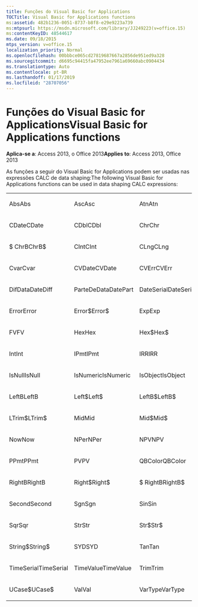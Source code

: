 ```yaml
---
title: Funções do Visual Basic for Applications
TOCTitle: Visual Basic for Applications functions
ms:assetid: 482b1236-0051-8737-b8f8-e29e9223a739
ms:mtpsurl: https://msdn.microsoft.com/library/JJ249223(v=office.15)
ms:contentKeyID: 48544617
ms.date: 09/18/2015
mtps_version: v=office.15
localization_priority: Normal
ms.openlocfilehash: 00bbbce065cd27819687667a2856de951ed9a328
ms.sourcegitcommit: d6695c94415fa47952ee7961a69660abc0904434
ms.translationtype: Auto
ms.contentlocale: pt-BR
ms.lasthandoff: 01/17/2019
ms.locfileid: "28707056"
---
```

# <a name="visual-basic-for-applications-functions"></a><span data-ttu-id="8c34c-102">Funções do Visual Basic for Applications</span><span class="sxs-lookup"><span data-stu-id="8c34c-102">Visual Basic for Applications functions</span></span>


<span data-ttu-id="8c34c-103">**Aplica-se a**: Access 2013, o Office 2013</span><span class="sxs-lookup"><span data-stu-id="8c34c-103">**Applies to**: Access 2013, Office 2013</span></span>

<span data-ttu-id="8c34c-104">As funções a seguir do Visual Basic for Applications podem ser usadas nas expressões CALC de data shaping:</span><span class="sxs-lookup"><span data-stu-id="8c34c-104">The following Visual Basic for Applications functions can be used in data shaping CALC expressions:</span></span>

<table style="width:100%;">
<colgroup>
<col style="width: 16%" />
<col style="width: 16%" />
<col style="width: 16%" />
<col style="width: 16%" />
<col style="width: 16%" />
<col style="width: 16%" />
</colgroup>
<tbody>
<tr class="odd">
<td><p><span data-ttu-id="8c34c-105">Abs</span><span class="sxs-lookup"><span data-stu-id="8c34c-105">Abs</span></span></p></td>
<td><p><span data-ttu-id="8c34c-106">Asc</span><span class="sxs-lookup"><span data-stu-id="8c34c-106">Asc</span></span></p></td>
<td><p><span data-ttu-id="8c34c-107">Atn</span><span class="sxs-lookup"><span data-stu-id="8c34c-107">Atn</span></span></p></td>
<td><p><span data-ttu-id="8c34c-108">CBool</span><span class="sxs-lookup"><span data-stu-id="8c34c-108">CBool</span></span></p></td>
<td><p><span data-ttu-id="8c34c-109">CByte</span><span class="sxs-lookup"><span data-stu-id="8c34c-109">CByte</span></span></p></td>
<td><p><span data-ttu-id="8c34c-110">CCur</span><span class="sxs-lookup"><span data-stu-id="8c34c-110">CCur</span></span></p></td>
</tr>
<tr class="even">
<td><p><span data-ttu-id="8c34c-111">CDate</span><span class="sxs-lookup"><span data-stu-id="8c34c-111">CDate</span></span></p></td>
<td><p><span data-ttu-id="8c34c-112">CDbl</span><span class="sxs-lookup"><span data-stu-id="8c34c-112">CDbl</span></span></p></td>
<td><p><span data-ttu-id="8c34c-113">Chr</span><span class="sxs-lookup"><span data-stu-id="8c34c-113">Chr</span></span></p></td>
<td><p><span data-ttu-id="8c34c-114">ChrB</span><span class="sxs-lookup"><span data-stu-id="8c34c-114">ChrB</span></span></p></td>
<td><p><span data-ttu-id="8c34c-115">ChrW</span><span class="sxs-lookup"><span data-stu-id="8c34c-115">ChrW</span></span></p></td>
<td><p><span data-ttu-id="8c34c-116">Chr$</span><span class="sxs-lookup"><span data-stu-id="8c34c-116">Chr$</span></span></p></td>
</tr>
<tr class="odd">
<td><p><span data-ttu-id="8c34c-117">$ ChrB</span><span class="sxs-lookup"><span data-stu-id="8c34c-117">ChrB$</span></span></p></td>
<td><p><span data-ttu-id="8c34c-118">CInt</span><span class="sxs-lookup"><span data-stu-id="8c34c-118">CInt</span></span></p></td>
<td><p><span data-ttu-id="8c34c-119">CLng</span><span class="sxs-lookup"><span data-stu-id="8c34c-119">CLng</span></span></p></td>
<td><p><span data-ttu-id="8c34c-120">Cos</span><span class="sxs-lookup"><span data-stu-id="8c34c-120">Cos</span></span></p></td>
<td><p><span data-ttu-id="8c34c-121">CSng</span><span class="sxs-lookup"><span data-stu-id="8c34c-121">CSng</span></span></p></td>
<td><p><span data-ttu-id="8c34c-122">CStr</span><span class="sxs-lookup"><span data-stu-id="8c34c-122">CStr</span></span></p></td>
</tr>
<tr class="even">
<td><p><span data-ttu-id="8c34c-123">Cvar</span><span class="sxs-lookup"><span data-stu-id="8c34c-123">Cvar</span></span></p></td>
<td><p><span data-ttu-id="8c34c-124">CVDate</span><span class="sxs-lookup"><span data-stu-id="8c34c-124">CVDate</span></span></p></td>
<td><p><span data-ttu-id="8c34c-125">CVErr</span><span class="sxs-lookup"><span data-stu-id="8c34c-125">CVErr</span></span></p></td>
<td><p><span data-ttu-id="8c34c-126">Date</span><span class="sxs-lookup"><span data-stu-id="8c34c-126">Date</span></span></p></td>
<td><p><span data-ttu-id="8c34c-127">Date$</span><span class="sxs-lookup"><span data-stu-id="8c34c-127">Date$</span></span></p></td>
<td><p><span data-ttu-id="8c34c-128">SomData</span><span class="sxs-lookup"><span data-stu-id="8c34c-128">DateAdd</span></span></p></td>
</tr>
<tr class="odd">
<td><p><span data-ttu-id="8c34c-129">DifData</span><span class="sxs-lookup"><span data-stu-id="8c34c-129">DateDiff</span></span></p></td>
<td><p><span data-ttu-id="8c34c-130">ParteDeData</span><span class="sxs-lookup"><span data-stu-id="8c34c-130">DatePart</span></span></p></td>
<td><p><span data-ttu-id="8c34c-131">DateSerial</span><span class="sxs-lookup"><span data-stu-id="8c34c-131">DateSerial</span></span></p></td>
<td><p><span data-ttu-id="8c34c-132">DateValue</span><span class="sxs-lookup"><span data-stu-id="8c34c-132">DateValue</span></span></p></td>
<td><p><span data-ttu-id="8c34c-133">Day</span><span class="sxs-lookup"><span data-stu-id="8c34c-133">Day</span></span></p></td>
<td><p><span data-ttu-id="8c34c-134">DDB</span><span class="sxs-lookup"><span data-stu-id="8c34c-134">DDB</span></span></p></td>
</tr>
<tr class="even">
<td><p><span data-ttu-id="8c34c-135">Error</span><span class="sxs-lookup"><span data-stu-id="8c34c-135">Error</span></span></p></td>
<td><p><span data-ttu-id="8c34c-136">Error$</span><span class="sxs-lookup"><span data-stu-id="8c34c-136">Error$</span></span></p></td>
<td><p><span data-ttu-id="8c34c-137">Exp</span><span class="sxs-lookup"><span data-stu-id="8c34c-137">Exp</span></span></p></td>
<td><p><span data-ttu-id="8c34c-138">Fix</span><span class="sxs-lookup"><span data-stu-id="8c34c-138">Fix</span></span></p></td>
<td><p><span data-ttu-id="8c34c-139">Format</span><span class="sxs-lookup"><span data-stu-id="8c34c-139">Format</span></span></p></td>
<td><p><span data-ttu-id="8c34c-140">Format$</span><span class="sxs-lookup"><span data-stu-id="8c34c-140">Format$</span></span></p></td>
</tr>
<tr class="odd">
<td><p><span data-ttu-id="8c34c-141">FV</span><span class="sxs-lookup"><span data-stu-id="8c34c-141">FV</span></span></p></td>
<td><p><span data-ttu-id="8c34c-142">Hex</span><span class="sxs-lookup"><span data-stu-id="8c34c-142">Hex</span></span></p></td>
<td><p><span data-ttu-id="8c34c-143">Hex$</span><span class="sxs-lookup"><span data-stu-id="8c34c-143">Hex$</span></span></p></td>
<td><p><span data-ttu-id="8c34c-144">Hour</span><span class="sxs-lookup"><span data-stu-id="8c34c-144">Hour</span></span></p></td>
<td><p><span data-ttu-id="8c34c-145">IIF</span><span class="sxs-lookup"><span data-stu-id="8c34c-145">IIF</span></span></p></td>
<td><p><span data-ttu-id="8c34c-146">InStr</span><span class="sxs-lookup"><span data-stu-id="8c34c-146">InStr</span></span></p></td>
</tr>
<tr class="even">
<td><p><span data-ttu-id="8c34c-147">Int</span><span class="sxs-lookup"><span data-stu-id="8c34c-147">Int</span></span></p></td>
<td><p><span data-ttu-id="8c34c-148">IPmt</span><span class="sxs-lookup"><span data-stu-id="8c34c-148">IPmt</span></span></p></td>
<td><p><span data-ttu-id="8c34c-149">IRR</span><span class="sxs-lookup"><span data-stu-id="8c34c-149">IRR</span></span></p></td>
<td><p><span data-ttu-id="8c34c-150">IsDate</span><span class="sxs-lookup"><span data-stu-id="8c34c-150">IsDate</span></span></p></td>
<td><p><span data-ttu-id="8c34c-151">IsEmpty</span><span class="sxs-lookup"><span data-stu-id="8c34c-151">IsEmpty</span></span></p></td>
<td><p><span data-ttu-id="8c34c-152">IsError</span><span class="sxs-lookup"><span data-stu-id="8c34c-152">IsError</span></span></p></td>
</tr>
<tr class="odd">
<td><p><span data-ttu-id="8c34c-153">IsNull</span><span class="sxs-lookup"><span data-stu-id="8c34c-153">IsNull</span></span></p></td>
<td><p><span data-ttu-id="8c34c-154">IsNumeric</span><span class="sxs-lookup"><span data-stu-id="8c34c-154">IsNumeric</span></span></p></td>
<td><p><span data-ttu-id="8c34c-155">IsObject</span><span class="sxs-lookup"><span data-stu-id="8c34c-155">IsObject</span></span></p></td>
<td><p><span data-ttu-id="8c34c-156">LCase</span><span class="sxs-lookup"><span data-stu-id="8c34c-156">LCase</span></span></p></td>
<td><p><span data-ttu-id="8c34c-157">LCase$</span><span class="sxs-lookup"><span data-stu-id="8c34c-157">LCase$</span></span></p></td>
<td><p><span data-ttu-id="8c34c-158">Left</span><span class="sxs-lookup"><span data-stu-id="8c34c-158">Left</span></span></p></td>
</tr>
<tr class="even">
<td><p><span data-ttu-id="8c34c-159">LeftB</span><span class="sxs-lookup"><span data-stu-id="8c34c-159">LeftB</span></span></p></td>
<td><p><span data-ttu-id="8c34c-160">Left$</span><span class="sxs-lookup"><span data-stu-id="8c34c-160">Left$</span></span></p></td>
<td><p><span data-ttu-id="8c34c-161">LeftB$</span><span class="sxs-lookup"><span data-stu-id="8c34c-161">LeftB$</span></span></p></td>
<td><p><span data-ttu-id="8c34c-162">Len</span><span class="sxs-lookup"><span data-stu-id="8c34c-162">Len</span></span></p></td>
<td><p><span data-ttu-id="8c34c-163">Log</span><span class="sxs-lookup"><span data-stu-id="8c34c-163">Log</span></span></p></td>
<td><p><span data-ttu-id="8c34c-164">LTrim</span><span class="sxs-lookup"><span data-stu-id="8c34c-164">LTrim</span></span></p></td>
</tr>
<tr class="odd">
<td><p><span data-ttu-id="8c34c-165">LTrim$</span><span class="sxs-lookup"><span data-stu-id="8c34c-165">LTrim$</span></span></p></td>
<td><p><span data-ttu-id="8c34c-166">Mid</span><span class="sxs-lookup"><span data-stu-id="8c34c-166">Mid</span></span></p></td>
<td><p><span data-ttu-id="8c34c-167">Mid$</span><span class="sxs-lookup"><span data-stu-id="8c34c-167">Mid$</span></span></p></td>
<td><p><span data-ttu-id="8c34c-168">Minute</span><span class="sxs-lookup"><span data-stu-id="8c34c-168">Minute</span></span></p></td>
<td><p><span data-ttu-id="8c34c-169">MIRR</span><span class="sxs-lookup"><span data-stu-id="8c34c-169">MIRR</span></span></p></td>
<td><p><span data-ttu-id="8c34c-170">Month</span><span class="sxs-lookup"><span data-stu-id="8c34c-170">Month</span></span></p></td>
</tr>
<tr class="even">
<td><p><span data-ttu-id="8c34c-171">Now</span><span class="sxs-lookup"><span data-stu-id="8c34c-171">Now</span></span></p></td>
<td><p><span data-ttu-id="8c34c-172">NPer</span><span class="sxs-lookup"><span data-stu-id="8c34c-172">NPer</span></span></p></td>
<td><p><span data-ttu-id="8c34c-173">NPV</span><span class="sxs-lookup"><span data-stu-id="8c34c-173">NPV</span></span></p></td>
<td><p><span data-ttu-id="8c34c-174">Oct</span><span class="sxs-lookup"><span data-stu-id="8c34c-174">Oct</span></span></p></td>
<td><p><span data-ttu-id="8c34c-175">Oct$</span><span class="sxs-lookup"><span data-stu-id="8c34c-175">Oct$</span></span></p></td>
<td><p><span data-ttu-id="8c34c-176">Pmt</span><span class="sxs-lookup"><span data-stu-id="8c34c-176">Pmt</span></span></p></td>
</tr>
<tr class="odd">
<td><p><span data-ttu-id="8c34c-177">PPmt</span><span class="sxs-lookup"><span data-stu-id="8c34c-177">PPmt</span></span></p></td>
<td><p><span data-ttu-id="8c34c-178">PV</span><span class="sxs-lookup"><span data-stu-id="8c34c-178">PV</span></span></p></td>
<td><p><span data-ttu-id="8c34c-179">QBColor</span><span class="sxs-lookup"><span data-stu-id="8c34c-179">QBColor</span></span></p></td>
<td><p><span data-ttu-id="8c34c-180">Rate</span><span class="sxs-lookup"><span data-stu-id="8c34c-180">Rate</span></span></p></td>
<td><p><span data-ttu-id="8c34c-181">RGB</span><span class="sxs-lookup"><span data-stu-id="8c34c-181">RGB</span></span></p></td>
<td><p><span data-ttu-id="8c34c-182">Right</span><span class="sxs-lookup"><span data-stu-id="8c34c-182">Right</span></span></p></td>
</tr>
<tr class="even">
<td><p><span data-ttu-id="8c34c-183">RightB</span><span class="sxs-lookup"><span data-stu-id="8c34c-183">RightB</span></span></p></td>
<td><p><span data-ttu-id="8c34c-184">Right$</span><span class="sxs-lookup"><span data-stu-id="8c34c-184">Right$</span></span></p></td>
<td><p><span data-ttu-id="8c34c-185">$ RightB</span><span class="sxs-lookup"><span data-stu-id="8c34c-185">RightB$</span></span></p></td>
<td><p><span data-ttu-id="8c34c-186">Rnd</span><span class="sxs-lookup"><span data-stu-id="8c34c-186">Rnd</span></span></p></td>
<td><p><span data-ttu-id="8c34c-187">RTrim</span><span class="sxs-lookup"><span data-stu-id="8c34c-187">RTrim</span></span></p></td>
<td><p><span data-ttu-id="8c34c-188">RTrim$</span><span class="sxs-lookup"><span data-stu-id="8c34c-188">RTrim$</span></span></p></td>
</tr>
<tr class="odd">
<td><p><span data-ttu-id="8c34c-189">Second</span><span class="sxs-lookup"><span data-stu-id="8c34c-189">Second</span></span></p></td>
<td><p><span data-ttu-id="8c34c-190">Sgn</span><span class="sxs-lookup"><span data-stu-id="8c34c-190">Sgn</span></span></p></td>
<td><p><span data-ttu-id="8c34c-191">Sin</span><span class="sxs-lookup"><span data-stu-id="8c34c-191">Sin</span></span></p></td>
<td><p><span data-ttu-id="8c34c-192">SLN</span><span class="sxs-lookup"><span data-stu-id="8c34c-192">SLN</span></span></p></td>
<td><p><span data-ttu-id="8c34c-193">Space</span><span class="sxs-lookup"><span data-stu-id="8c34c-193">Space</span></span></p></td>
<td><p><span data-ttu-id="8c34c-194">Space$</span><span class="sxs-lookup"><span data-stu-id="8c34c-194">Space$</span></span></p></td>
</tr>
<tr class="even">
<td><p><span data-ttu-id="8c34c-195">Sqr</span><span class="sxs-lookup"><span data-stu-id="8c34c-195">Sqr</span></span></p></td>
<td><p><span data-ttu-id="8c34c-196">Str</span><span class="sxs-lookup"><span data-stu-id="8c34c-196">Str</span></span></p></td>
<td><p><span data-ttu-id="8c34c-197">Str$</span><span class="sxs-lookup"><span data-stu-id="8c34c-197">Str$</span></span></p></td>
<td><p><span data-ttu-id="8c34c-198">StrComp</span><span class="sxs-lookup"><span data-stu-id="8c34c-198">StrComp</span></span></p></td>
<td><p><span data-ttu-id="8c34c-199">StrConv</span><span class="sxs-lookup"><span data-stu-id="8c34c-199">StrConv</span></span></p></td>
<td><p><span data-ttu-id="8c34c-200">String</span><span class="sxs-lookup"><span data-stu-id="8c34c-200">String</span></span></p></td>
</tr>
<tr class="odd">
<td><p><span data-ttu-id="8c34c-201">String$</span><span class="sxs-lookup"><span data-stu-id="8c34c-201">String$</span></span></p></td>
<td><p><span data-ttu-id="8c34c-202">SYD</span><span class="sxs-lookup"><span data-stu-id="8c34c-202">SYD</span></span></p></td>
<td><p><span data-ttu-id="8c34c-203">Tan</span><span class="sxs-lookup"><span data-stu-id="8c34c-203">Tan</span></span></p></td>
<td><p><span data-ttu-id="8c34c-204">Time</span><span class="sxs-lookup"><span data-stu-id="8c34c-204">Time</span></span></p></td>
<td><p><span data-ttu-id="8c34c-205">Time$</span><span class="sxs-lookup"><span data-stu-id="8c34c-205">Time$</span></span></p></td>
<td><p><span data-ttu-id="8c34c-206">Timer</span><span class="sxs-lookup"><span data-stu-id="8c34c-206">Timer</span></span></p></td>
</tr>
<tr class="even">
<td><p><span data-ttu-id="8c34c-207">TimeSerial</span><span class="sxs-lookup"><span data-stu-id="8c34c-207">TimeSerial</span></span></p></td>
<td><p><span data-ttu-id="8c34c-208">TimeValue</span><span class="sxs-lookup"><span data-stu-id="8c34c-208">TimeValue</span></span></p></td>
<td><p><span data-ttu-id="8c34c-209">Trim</span><span class="sxs-lookup"><span data-stu-id="8c34c-209">Trim</span></span></p></td>
<td><p><span data-ttu-id="8c34c-210">Trim$</span><span class="sxs-lookup"><span data-stu-id="8c34c-210">Trim$</span></span></p></td>
<td><p><span data-ttu-id="8c34c-211">TypeName</span><span class="sxs-lookup"><span data-stu-id="8c34c-211">TypeName</span></span></p></td>
<td><p><span data-ttu-id="8c34c-212">UCase</span><span class="sxs-lookup"><span data-stu-id="8c34c-212">UCase</span></span></p></td>
</tr>
<tr class="odd">
<td><p><span data-ttu-id="8c34c-213">UCase$</span><span class="sxs-lookup"><span data-stu-id="8c34c-213">UCase$</span></span></p></td>
<td><p><span data-ttu-id="8c34c-214">Val</span><span class="sxs-lookup"><span data-stu-id="8c34c-214">Val</span></span></p></td>
<td><p><span data-ttu-id="8c34c-215">VarType</span><span class="sxs-lookup"><span data-stu-id="8c34c-215">VarType</span></span></p></td>
<td><p><span data-ttu-id="8c34c-216">Weekday</span><span class="sxs-lookup"><span data-stu-id="8c34c-216">Weekday</span></span></p></td>
<td><p><span data-ttu-id="8c34c-217">Ano</span><span class="sxs-lookup"><span data-stu-id="8c34c-217">Year</span></span></p></td>
<td><p><br />
</p></td>
</tr>
</tbody>
</table>

